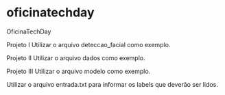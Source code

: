 # oficinatechday
OficinaTechDay

Projeto I
Utilizar o arquivo deteccao_facial como exemplo.

Projeto II
Utilizar o arquivo dados como exemplo.

Projeto III
Utilizar o arquivo modelo como exemplo.

Utilizar o arquivo entrada.txt para informar os labels que deverão ser lidos.
